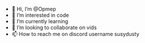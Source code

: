 - 👋 Hi, I’m @Opmep
- 👀 I’m interested in code
- 🌱 I’m currently learning 
- 💞️ I’m looking to collaborate on vids
- 📫 How to reach me on discord     username susydusty

<!---
Opmep/Opmep is a ✨ special ✨ repository because its `README.md` (this file) appears on your GitHub profile.
You can click the Preview link to take a look at your changes.
--->
